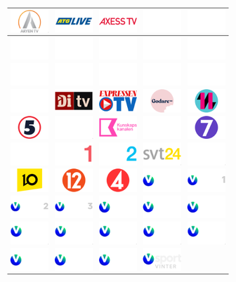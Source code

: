 | ![](https://raw.githubusercontent.com/RevGear/logo/master/Countries/SE/AryenTV.png)| ![](https://raw.githubusercontent.com/RevGear/logo/master/Countries/SE/ATGLive.png)| ![](https://raw.githubusercontent.com/RevGear/logo/master/Countries/SE/AxessTV.png)| ![](https://raw.githubusercontent.com/RevGear/logo/master/Countries/SE/CMoreFirst.png)| ![](https://raw.githubusercontent.com/RevGear/logo/master/Countries/SE/CMoreFotboll.png)| 
|:---:|:---:|:---:|:---:|:---:| 
| ![](https://raw.githubusercontent.com/RevGear/logo/master/Countries/SE/CMoreGolf.png)| ![](https://raw.githubusercontent.com/RevGear/logo/master/Countries/SE/CMoreHits.png)| ![](https://raw.githubusercontent.com/RevGear/logo/master/Countries/SE/CMoreHockey.png)| ![](https://raw.githubusercontent.com/RevGear/logo/master/Countries/SE/CMoreLive.png)| ![](https://raw.githubusercontent.com/RevGear/logo/master/Countries/SE/CMoreLive2.png)| 
| ![](https://raw.githubusercontent.com/RevGear/logo/master/Countries/SE/CMoreLive3.png)| ![](https://raw.githubusercontent.com/RevGear/logo/master/Countries/SE/CMoreLive4.png)| ![](https://raw.githubusercontent.com/RevGear/logo/master/Countries/SE/CMoreLive5.png)| ![](https://raw.githubusercontent.com/RevGear/logo/master/Countries/SE/CMoreSeries.png)| ![](https://raw.githubusercontent.com/RevGear/logo/master/Countries/SE/CMoreSport.png)| 
| ![](https://raw.githubusercontent.com/RevGear/logo/master/Countries/SE/CMoreStars.png)| ![](https://raw.githubusercontent.com/RevGear/logo/master/Countries/SE/DiTV.png)| ![](https://raw.githubusercontent.com/RevGear/logo/master/Countries/SE/ExpressenTV.png)| ![](https://raw.githubusercontent.com/RevGear/logo/master/Countries/SE/Godare.png)| ![](https://raw.githubusercontent.com/RevGear/logo/master/Countries/SE/Kanal11.png)| 
| ![](https://raw.githubusercontent.com/RevGear/logo/master/Countries/SE/Kanal5.png)| ![](https://raw.githubusercontent.com/RevGear/logo/master/Countries/SE/Kanal9.png)| ![](https://raw.githubusercontent.com/RevGear/logo/master/Countries/SE/Kunskapskanalen.png)| ![](https://raw.githubusercontent.com/RevGear/logo/master/Countries/SE/SFkanalen.png)| ![](https://raw.githubusercontent.com/RevGear/logo/master/Countries/SE/Sjuan.png)| 
| ![](https://raw.githubusercontent.com/RevGear/logo/master/Countries/SE/Sportkanalen.png)| ![](https://raw.githubusercontent.com/RevGear/logo/master/Countries/SE/SVT1.png)| ![](https://raw.githubusercontent.com/RevGear/logo/master/Countries/SE/SVT2.png)| ![](https://raw.githubusercontent.com/RevGear/logo/master/Countries/SE/SVT24.png)| ![](https://raw.githubusercontent.com/RevGear/logo/master/Countries/SE/SVTBarn.png)| 
| ![](https://raw.githubusercontent.com/RevGear/logo/master/Countries/SE/TV10.png)| ![](https://raw.githubusercontent.com/RevGear/logo/master/Countries/SE/TV12.png)| ![](https://raw.githubusercontent.com/RevGear/logo/master/Countries/SE/TV4.png)| ![](https://raw.githubusercontent.com/RevGear/logo/master/Countries/SE/ViasatSport.png)| ![](https://raw.githubusercontent.com/RevGear/logo/master/Countries/SE/VSport1.png)| 
| ![](https://raw.githubusercontent.com/RevGear/logo/master/Countries/SE/VSport2.png)| ![](https://raw.githubusercontent.com/RevGear/logo/master/Countries/SE/VSport3.png)| ![](https://raw.githubusercontent.com/RevGear/logo/master/Countries/SE/VSportFootball.png)| ![](https://raw.githubusercontent.com/RevGear/logo/master/Countries/SE/VSportGolf.png)| ![](https://raw.githubusercontent.com/RevGear/logo/master/Countries/SE/VSportHockey.png)| 
| ![](https://raw.githubusercontent.com/RevGear/logo/master/Countries/SE/VSportLive1.png)| ![](https://raw.githubusercontent.com/RevGear/logo/master/Countries/SE/VSportLive2.png)| ![](https://raw.githubusercontent.com/RevGear/logo/master/Countries/SE/VSportLive3.png)| ![](https://raw.githubusercontent.com/RevGear/logo/master/Countries/SE/VSportLive4.png)| ![](https://raw.githubusercontent.com/RevGear/logo/master/Countries/SE/VSportLive5.png)| 
| ![](https://raw.githubusercontent.com/RevGear/logo/master/Countries/SE/VSportMotor.png)| ![](https://raw.githubusercontent.com/RevGear/logo/master/Countries/SE/VSportPremium.png)| ![](https://raw.githubusercontent.com/RevGear/logo/master/Countries/SE/VSportUltra.png)| ![](https://raw.githubusercontent.com/RevGear/logo/master/Countries/SE/VSportVinter.png) | 

